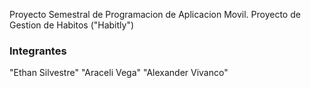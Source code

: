 Proyecto Semestral de Programacion de Aplicacion Movil.
Proyecto de Gestion de Habitos ("Habitly")
### Integrantes ###
"Ethan Silvestre"
"Araceli Vega"
"Alexander Vivanco"
